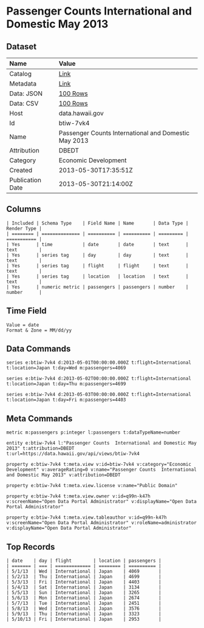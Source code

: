 # Passenger Counts International and Domestic May 2013

## Dataset

| Name | Value |
| :--- | :---- |
| Catalog | [Link](https://catalog.data.gov/dataset/passenger-counts-international-and-domestic-may-2013-a4a79) |
| Metadata | [Link](https://data.hawaii.gov/api/views/btiw-7vk4) |
| Data: JSON | [100 Rows](https://data.hawaii.gov/api/views/btiw-7vk4/rows.json?max_rows=100) |
| Data: CSV | [100 Rows](https://data.hawaii.gov/api/views/btiw-7vk4/rows.csv?max_rows=100) |
| Host | data.hawaii.gov |
| Id | btiw-7vk4 |
| Name | Passenger Counts International and Domestic May 2013 |
| Attribution | DBEDT |
| Category | Economic Development |
| Created | 2013-05-30T17:35:51Z |
| Publication Date | 2013-05-30T21:14:00Z |

## Columns

```ls
| Included | Schema Type    | Field Name | Name       | Data Type | Render Type |
| ======== | ============== | ========== | ========== | ========= | =========== |
| Yes      | time           | date       | date       | text      | text        |
| Yes      | series tag     | day        | day        | text      | text        |
| Yes      | series tag     | flight     | flight     | text      | text        |
| Yes      | series tag     | location   | location   | text      | text        |
| Yes      | numeric metric | passengers | passengers | number    | number      |
```

## Time Field

```ls
Value = date
Format & Zone = MM/dd/yy
```

## Data Commands

```ls
series e:btiw-7vk4 d:2013-05-01T00:00:00.000Z t:flight=International t:location=Japan t:day=Wed m:passengers=4069

series e:btiw-7vk4 d:2013-05-02T00:00:00.000Z t:flight=International t:location=Japan t:day=Thu m:passengers=4699

series e:btiw-7vk4 d:2013-05-03T00:00:00.000Z t:flight=International t:location=Japan t:day=Fri m:passengers=4403
```

## Meta Commands

```ls
metric m:passengers p:integer l:passengers t:dataTypeName=number

entity e:btiw-7vk4 l:"Passenger Counts  International and Domestic May 2013" t:attribution=DBEDT t:url=https://data.hawaii.gov/api/views/btiw-7vk4

property e:btiw-7vk4 t:meta.view v:id=btiw-7vk4 v:category="Economic Development" v:averageRating=0 v:name="Passenger Counts  International and Domestic May 2013" v:attribution=DBEDT

property e:btiw-7vk4 t:meta.view.license v:name="Public Domain"

property e:btiw-7vk4 t:meta.view.owner v:id=q99n-k47h v:screenName="Open Data Portal Administrator" v:displayName="Open Data Portal Administrator"

property e:btiw-7vk4 t:meta.view.tableauthor v:id=q99n-k47h v:screenName="Open Data Portal Administrator" v:roleName=administrator v:displayName="Open Data Portal Administrator"
```

## Top Records

```ls
| date    | day | flight        | location | passengers | 
| ======= | === | ============= | ======== | ========== | 
| 5/1/13  | Wed | International | Japan    | 4069       | 
| 5/2/13  | Thu | International | Japan    | 4699       | 
| 5/3/13  | Fri | International | Japan    | 4403       | 
| 5/4/13  | Sat | International | Japan    | 3134       | 
| 5/5/13  | Sun | International | Japan    | 3265       | 
| 5/6/13  | Mon | International | Japan    | 2674       | 
| 5/7/13  | Tue | International | Japan    | 2451       | 
| 5/8/13  | Wed | International | Japan    | 3576       | 
| 5/9/13  | Thu | International | Japan    | 3323       | 
| 5/10/13 | Fri | International | Japan    | 2953       | 
```